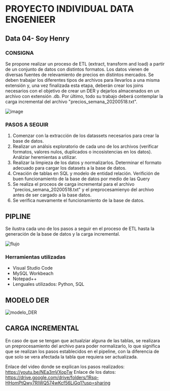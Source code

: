 #  PROYECTO INDIVIDUAL DATA ENGENIEER
## Data 04- Soy Henry

### CONSIGNA

Se propone realizar un proceso de ETL (extract, transform and load) a partir de un conjunto de datos con distintos formatos. Los datos vienen de diversas fuentes 
de relevamiento de precios en distintos mercados. Se deben trabajar los diferentes tipos de archivos para llevarlos a una misma extensión y, una vez finalizada 
esta etapa, deberán crear los joins necesarios con el objetivo de crear un DER y dejarlos almacenados en un archivo con extensión .db. 
Por último, todo su trabajo deberá contemplar la carga incremental del archivo "precios_semana_20200518.txt".

![image](https://user-images.githubusercontent.com/103619850/198208741-81e192fa-8d8d-46c9-a76d-9cd3366d6083.png)



### PASOS A SEGUIR

1. Comenzar con la extracción de los datassets necesarios para crear la base de datos.
2. Realizar un análsis exploratorio de cada uno de los archivos (verificar formatos, valores nulos, duplicados o incosistencias en los datos). Análziar heremientas a utilizar.
3. Realizar la limpieza de los datos y normalizarlos. Determinar el formato adecuado para cargar los datasets a la base de datos.
4. Creación de tablas en SQL y modelo de entidad relación. Verifición de buen funcionamiento de la base de datos por medio de las Query
5. Se realiza el proceos de carga incremental para el archivo "precios_semana_20200518.txt" y el preprocesamienyo del archivo antes de ser cargado a la base datos.
6. Se verifica nuevamente el funcionamiento de la base de datos.

## PIPLINE 

Se ilustra cada uno de los pasos a seguir en el proceso de ETL hasta la generación de la base de datos y la carga incremental.

![flujo](https://user-images.githubusercontent.com/103619850/198363041-1b93c3c0-3832-404f-b6b5-b3fbf4ae96dd.png)


### Herramientas utilizadas
- Visual Studio Code
- MySQL Workbeach
- Notepad++
- Lenguales utilizados: Python, SQL

## MODELO DER

![modelo_DER](https://user-images.githubusercontent.com/103619850/198374029-0863f0ee-f94a-49e6-bdb9-168e07eb9eda.png)


## CARGA INCREMENTAL

En caso de que se tengan que actualziar alguna de las tablas, se realizara un preprocesamiento del archivo para poder normalizarlo, lo que significa que se realizan
los pasos establecidos en el pipeline, con la diferencia de que solo se vera afectada la tabla que requiera ser actualizada.

Enlace del video donde se explican los pasos realizados: https://youtu.be/NEa3mVXopTw
Enlace de los datos: https://drive.google.com/drive/folders/1Rsq-HHomPtQwy7RIWQ574wKcf56LiGq1?usp=sharing

